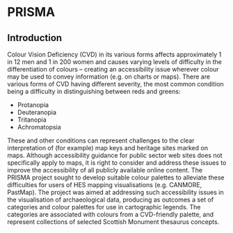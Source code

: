 # PRISMA

## Introduction
Colour Vision Deficiency (CVD) in its various forms affects approximately 1 in 12 men and 1 in 200 women and causes varying levels of difficulty in the differentiation of colours – creating an accessibility issue wherever colour may be used to convey information (e.g. on charts or maps). There are various forms of CVD having different severity, the most common condition being a difficulty in distinguishing between reds and greens:

* Protanopia
* Deuteranopia
* Tritanopia
* Achromatopsia

These and other conditions can represent challenges to the clear interpretation of (for example) map keys and heritage sites marked on maps. Although accessibility guidance for public sector web sites does not specifically apply to maps, it is right to consider and address these issues to improve the accessibility of all publicly available online content. The PRISMA project sought to develop suitable colour palettes to alleviate these difficulties for users of HES mapping visualisations (e.g. CANMORE, PastMap). The project was aimed at addressing such accessibility issues in the visualisation of archaeological data, producing as outcomes a set of categories and colour palettes for use in cartographic legends. The categories are associated with colours from a CVD-friendly palette, and represent collections of selected Scottish Monument thesaurus concepts.

